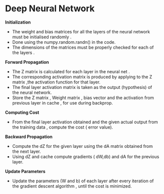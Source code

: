 # Deep Neural Network
  
**Initialization**
  
* The weight and bias matrices for all the layers of the neural network must be initialised randomly .  
* Done using the numpy.random.randn() in the code.  
* The dimensions of the matrices must be properly checked for each of the layers .
  
**Forward Propagation**
  
* The Z matrix is calculated for each layer in the neural net .  
* The corresponding activation matrix is produced by applying to the Z matrix ,the activation function for that layer.  
* The final layer activation matrix is taken as the output (hypothesis) of the neural network.  
* Store the Z matrix , Weight matrix , bias vector and the activation from previous layer in cache , for use during backprop.  
  
**Computing Cost**
  
* From the final layer activation obtained and the given actual output from the training data , compute the cost ( error value).  
  
**Backward Propagation**
  
* Compute the dZ for the given layer using the dA matrix obtained from the next layer.  
* Using dZ and cache compute gradients ( dW,db) and dA for the previous layer.  
  
**Update Parameters**
  
* Update the parameters (W and b) of each layer after every iteration of the gradient descent algorithm , until the cost is minimized.  
  

  



